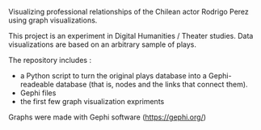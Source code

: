 Visualizing professional relationships of the Chilean actor Rodrigo Perez using graph visualizations.

This project is an experiment in Digital Humanities / Theater studies. Data visualizations are based on an arbitrary sample of plays. 

The repository includes :
- a Python script to turn the original plays database into a Gephi-readeable database (that is, nodes and the links that connect them).
- Gephi files
- the first few graph visualization expriments

Graphs were made with Gephi software (https://gephi.org/)
